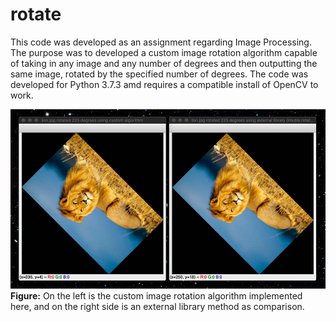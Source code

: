 # rotate
This code was developed as an assignment regarding Image Processing. The purpose was to developed a custom image rotation algorithm capable of taking in any image and any number of degrees and then outputting the same image, rotated by the specified number of degrees. The code was developed for Python 3.7.3 amd requires a compatible install of OpenCV to work.

![EXAMPLE](https://raw.githubusercontent.com/kuff/rotate/master/EXAMPLE.jpg)
**Figure:** On the left is the custom image rotation algorithm implemented here, and on the right side is an external library method as comparison.
